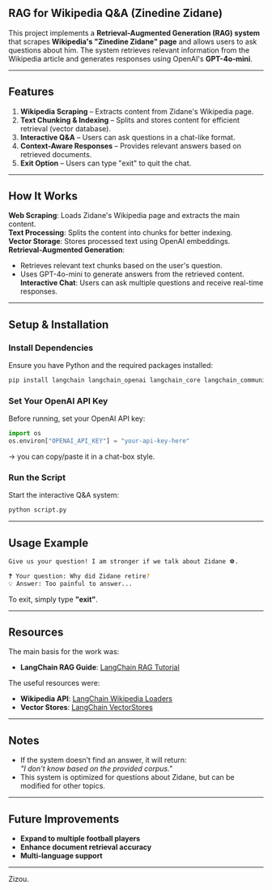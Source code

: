 ## RAG for Wikipedia Q&A (Zinedine Zidane)  

This project implements a **Retrieval-Augmented Generation (RAG) system** that scrapes **Wikipedia's "Zinedine Zidane" page** and allows users to ask questions about him. 
The system retrieves relevant information from the Wikipedia article and generates responses using OpenAI's **GPT-4o-mini**.

---

## Features  

1. **Wikipedia Scraping** – Extracts content from Zidane's Wikipedia page.  
2. **Text Chunking & Indexing** – Splits and stores content for efficient retrieval (vector database).  
3. **Interactive Q&A** – Users can ask questions in a chat-like format.  
4. **Context-Aware Responses** – Provides relevant answers based on retrieved documents.  
5. **Exit Option** – Users can type "exit" to quit the chat.  

---

## How It Works  

**Web Scraping**: Loads Zidane's Wikipedia page and extracts the main content.  
**Text Processing**: Splits the content into chunks for better indexing.  
**Vector Storage**: Stores processed text using OpenAI embeddings.  
**Retrieval-Augmented Generation**:  
  - Retrieves relevant text chunks based on the user's question.  
  - Uses GPT-4o-mini to generate answers from the retrieved content.  
**Interactive Chat**: Users can ask multiple questions and receive real-time responses.  

---

## Setup & Installation  

### Install Dependencies  
Ensure you have Python and the required packages installed:  

```bash
pip install langchain langchain_openai langchain_core langchain_community bs4
```

### Set Your OpenAI API Key  
Before running, set your OpenAI API key:  

```python
import os
os.environ["OPENAI_API_KEY"] = "your-api-key-here"
```
-> you can copy/paste it in a chat-box style.

### Run the Script  
Start the interactive Q&A system:  

```bash
python script.py
```

---

## Usage Example  

```bash
Give us your question! I am stronger if we talk about Zidane ⚽️.

❓ Your question: Why did Zidane retire?
💡 Answer: Too painful to answer...
```

To exit, simply type **"exit"**.

---

## Resources  

The main basis for the work was:
- **LangChain RAG Guide**: [LangChain RAG Tutorial](https://python.langchain.com/docs/tutorials/rag/)

The useful resources were:
- **Wikipedia API**: [LangChain Wikipedia Loaders](https://python.langchain.com/docs/integrations/document_loaders/wikipedia/)  
- **Vector Stores**: [LangChain VectorStores](https://python.langchain.com/docs/concepts/vectorstores/)  

---

## Notes  

- If the system doesn’t find an answer, it will return:  
  *"I don't know based on the provided corpus."*  
- This system is optimized for questions about Zidane, but can be modified for other topics.  

---

## Future Improvements  

- **Expand to multiple football players**  
- **Enhance document retrieval accuracy**  
- **Multi-language support**  

---

Zizou.
